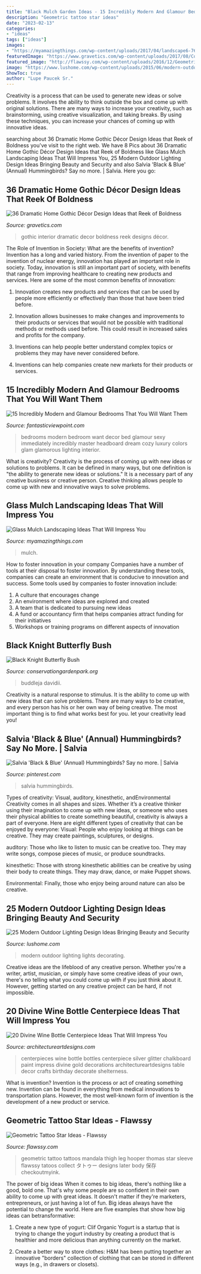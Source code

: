 ```yaml
---
title: "Black Mulch Garden Ideas - 15 Incredibly Modern And Glamour Bedrooms That You Will Want Them"
description: "Geometric tattoo star ideas"
date: "2023-02-13"
categories:
- "ideas"
tags: ["ideas"]
images:
- "https://myamazingthings.com/wp-content/uploads/2017/04/landscape6-768x1024.jpg"
featuredImage: "https://www.gravetics.com/wp-content/uploads/2017/08/Common-Room.jpg"
featured_image: "http://flawssy.com/wp-content/uploads/2016/12/Geometric-Tattoo-New.jpg"
image: "https://www.lushome.com/wp-content/uploads/2015/06/modern-outdoor-lights-home-decorating-ideas-14.jpg"
ShowToc: true
author: "Lupe Paucek Sr."
---
```



Creativity is a process that can be used to generate new ideas or solve problems. It involves the ability to think outside the box and come up with original solutions. There are many ways to increase your creativity, such as brainstorming, using creative visualization, and taking breaks. By using these techniques, you can increase your chances of coming up with innovative ideas.

	

		
searching about 36 Dramatic Home Gothic Décor Design Ideas that Reek of Boldness you've visit to the right web. We have 8 Pics about 36 Dramatic Home Gothic Décor Design Ideas that Reek of Boldness like Glass Mulch Landscaping Ideas That Will Impress You, 25 Modern Outdoor Lighting Design Ideas Bringing Beauty and Security and also Salvia &#039;Black &amp; Blue&#039; (Annual) Hummingbirds? Say no more. | Salvia. Here you go:
		
    
## 36 Dramatic Home Gothic Décor Design Ideas That Reek Of Boldness

<img loading=lazy src="https://www.gravetics.com/wp-content/uploads/2017/08/Common-Room.jpg" onerror="this.onerror=null;this.src='https://tse2.mm.bing.net/th?id=OIP.MVE1GeeRv_haSYn50uQ0cwHaLI&amp;pid=15.1';" alt="36 Dramatic Home Gothic Décor Design Ideas that Reek of Boldness">

_Source: gravetics.com_

>gothic interior dramatic decor boldness reek designs décor. 

	

The Role of Invention in Society: What are the benefits of invention?
Invention has a long and varied history. From the invention of paper to the invention of nuclear energy, innovation has played an important role in society. Today, innovation is still an important part of society, with benefits that range from improving healthcare to creating new products and services. Here are some of the most common benefits of innovation:
1. Innovation creates new products and services that can be used by people more efficiently or effectively than those that have been tried before.

2. Innovation allows businesses to make changes and improvements to their products or services that would not be possible with traditional methods or methods used before. This could result in increased sales and profits for the company.

3. Inventions can help people better understand complex topics or problems they may have never considered before.

4. Inventions can help companies create new markets for their products or services.

    
## 15 Incredibly Modern And Glamour Bedrooms That You Will Want Them

<img loading=lazy src="http://www.fantasticviewpoint.com/wp-content/uploads/2015/02/10593325_339853496180938_2105591558_n-634x634.jpg" onerror="this.onerror=null;this.src='https://tse3.mm.bing.net/th?id=OIP.u9eWrzioAjP8SOWfjBiKrAHaHa&amp;pid=15.1';" alt="15 Incredibly Modern and Glamour Bedrooms That You Will Want Them">

_Source: fantasticviewpoint.com_

>bedrooms modern bedroom want decor bed glamour sexy immediately incredibly master headboard dream cozy luxury colors glam glamorous lighting interior. 

	

What is creativity?
Creativity is the process of coming up with new ideas or solutions to problems. It can be defined in many ways, but one definition is "the ability to generate new ideas or solutions." It is a necessary part of any creative business or creative person. Creative thinking allows people to come up with new and innovative ways to solve problems.

    
## Glass Mulch Landscaping Ideas That Will Impress You

<img loading=lazy src="https://myamazingthings.com/wp-content/uploads/2017/04/landscape6-768x1024.jpg" onerror="this.onerror=null;this.src='https://tse3.mm.bing.net/th?id=OIP.MoJtwh-F3Q2AYwpwJrtyWgHaJ4&amp;pid=15.1';" alt="Glass Mulch Landscaping Ideas That Will Impress You">

_Source: myamazingthings.com_

>mulch. 

	

How to foster innovation in your company
Companies have a number of tools at their disposal to foster innovation. By understanding these tools, companies can create an environment that is conducive to innovation and success. 
Some tools used by companies to foster innovation include: 

1. A culture that encourages change 
2. An environment where ideas are explored and created 
3. A team that is dedicated to pursuing new ideas 
4. A fund or accountancy firm that helps companies attract funding for their initiatives 
5. Workshops or training programs on different aspects of innovation 

    
## Black Knight Butterfly Bush

<img loading=lazy src="https://conservationgardenpark.org/file/bca2694e-6d85-46cf-a994-cfe75218b296/Buddleja-davidii-Black-Knight---Black-Knight-Butterfly-Bush-.JPG" onerror="this.onerror=null;this.src='https://tse2.mm.bing.net/th?id=OIP.UEaPZCfzadhuAmnk9CmZXQHaE6&amp;pid=15.1';" alt="Black Knight Butterfly Bush">

_Source: conservationgardenpark.org_

>buddleja davidii. 

	

Creativity is a natural response to stimulus. It is the ability to come up with new ideas that can solve problems. There are many ways to be creative, and every person has his or her own way of being creative. The most important thing is to find what works best for you. let your creativity lead you!

    
## Salvia &#039;Black &amp; Blue&#039; (Annual) Hummingbirds? Say No More. | Salvia

<img loading=lazy src="https://i.pinimg.com/736x/43/b8/5f/43b85f12391962d74bb1c583ec91af43--salvia-hummingbirds.jpg" onerror="this.onerror=null;this.src='https://tse1.mm.bing.net/th?id=OIP.waedB2plKxp22f57gG56YgHaJ3&amp;pid=15.1';" alt="Salvia &#039;Black &amp; Blue&#039; (Annual) Hummingbirds? Say no more. | Salvia">

_Source: pinterest.com_

>salvia hummingbirds. 

	

Types of creativity: Visual, auditory, kinesthetic, andEnvironmental
Creativity comes in all shapes and sizes. Whether it’s a creative thinker using their imagination to come up with new ideas, or someone who uses their physical abilities to create something beautiful, creativity is always a part of everyone. Here are eight different types of creativity that can be enjoyed by everyone: 
Visual: People who enjoy looking at things can be creative. They may create paintings, sculptures, or designs.

 auditory: Those who like to listen to music can be creative too. They may write songs, compose pieces of music, or produce soundtracks.

kinesthetic: Those with strong kinesthetic abilities can be creative by using their body to create things. They may draw, dance, or make Puppet shows.

Environmental: Finally, those who enjoy being around nature can also be creative.

    
## 25 Modern Outdoor Lighting Design Ideas Bringing Beauty And Security

<img loading=lazy src="https://www.lushome.com/wp-content/uploads/2015/06/modern-outdoor-lights-home-decorating-ideas-14.jpg" onerror="this.onerror=null;this.src='https://tse2.mm.bing.net/th?id=OIP.EdSldZjUJ0UaBouOWpD5WwAAAA&amp;pid=15.1';" alt="25 Modern Outdoor Lighting Design Ideas Bringing Beauty and Security">

_Source: lushome.com_

>modern outdoor lighting lights decorating. 

	

Creative ideas are the lifeblood of any creative person. Whether you're a writer, artist, musician, or simply have some creative ideas of your own, there's no telling what you could come up with if you just think about it. However, getting started on any creative project can be hard, if not impossible.

    
## 20 Divine Wine Bottle Centerpiece Ideas That Will Impress You

<img loading=lazy src="http://www.architectureartdesigns.com/wp-content/uploads/2016/10/17-10.jpg" onerror="this.onerror=null;this.src='https://tse3.mm.bing.net/th?id=OIP.o5QKgf9amLJQTKv1pN0RYAHaJ4&amp;pid=15.1';" alt="20 Divine Wine Bottle Centerpiece Ideas That Will Impress You">

_Source: architectureartdesigns.com_

>centerpieces wine bottle bottles centerpiece silver glitter chalkboard paint impress divine gold decorations architectureartdesigns table decor crafts birthday decorate shelterness. 

	

What is invention?
Invention is the process or act of creating something new. Invention can be found in everything from medical innovations to transportation plans. However, the most well-known form of invention is the development of a new product or service.

    
## Geometric Tattoo Star Ideas - Flawssy

<img loading=lazy src="http://flawssy.com/wp-content/uploads/2016/12/Geometric-Tattoo-New.jpg" onerror="this.onerror=null;this.src='https://tse1.mm.bing.net/th?id=OIP.UDqt6jGvzGndIQVcfqw0qwHaPY&amp;pid=15.1';" alt="Geometric Tattoo Star Ideas - Flawssy">

_Source: flawssy.com_

>geometric tattoo tattoos mandala thigh leg hooper thomas star sleeve flawssy tatoos collect タトゥー designs later body 保存 checkoutmyink. 

	

The power of big ideas
When it comes to big ideas, there's nothing like a good, bold one. That's why some people are so confident in their own ability to come up with great ideas. It doesn't matter if they're marketers, entrepreneurs, or just having a lot of fun. Big ideas always have the potential to change the world. Here are five examples that show how big ideas can betransformative:
1. Create a new type of yogurt: Clif Organic Yogurt is a startup that is trying to change the yogurt industry by creating a product that is healthier and more delicious than anything currently on the market.

2. Create a better way to store clothes: H&M has been putting together an innovative "borders" collection of clothing that can be stored in different ways (e.g., in drawers or closets).


